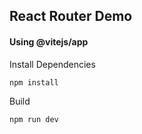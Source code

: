 ## React Router Demo 

#### Using @vitejs/app

Install Dependencies
```
npm install
```
Build
```
npm run dev
```
